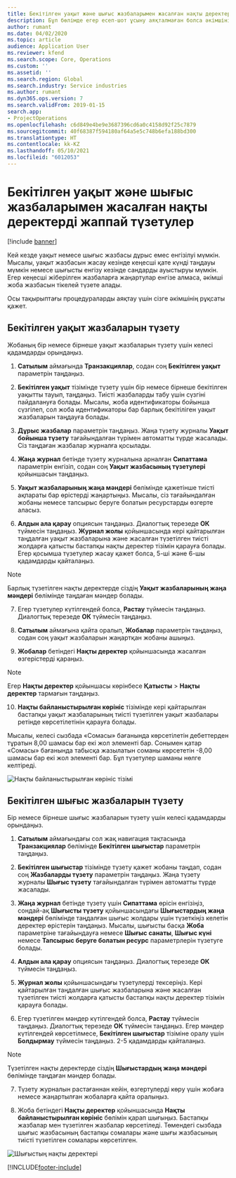 ```yaml
---
title: Бекітілген уақыт және шығыс жазбаларымен жасалған нақты деректерді жаппай түзетулер
description: Бұл бөлімде егер есеп-шот ұсыну аяқталмаған болса әкімшінің бұған дейін бекітілген уақыт немесе шығыс жазбаларына бірлі-жарым немесе жаппай түзетулер енгізуі жөнінде түсінік беріледі.
author: rumant
ms.date: 04/02/2020
ms.topic: article
audience: Application User
ms.reviewer: kfend
ms.search.scope: Core, Operations
ms.custom: ''
ms.assetid: ''
ms.search.region: Global
ms.search.industry: Service industries
ms.author: rumant
ms.dyn365.ops.version: 7
ms.search.validFrom: 2019-01-15
search.app:
- ProjectOperations
ms.openlocfilehash: c6d849e4be9e3687396cd6a0c4158d92f25c7879
ms.sourcegitcommit: 40f68387f594180af64a5e5c748b6efa188bd300
ms.translationtype: HT
ms.contentlocale: kk-KZ
ms.lasthandoff: 05/10/2021
ms.locfileid: "6012053"
---
```

# <a name="bulk-corrections-of-actuals-created-by-approved-time-and-expense-entries"></a>Бекітілген уақыт және шығыс жазбаларымен жасалған нақты деректерді жаппай түзетулер

[!include [banner](../includes/psa-now-project-operations.md)]

Кей кезде уақыт немесе шығыс жазбасы дұрыс емес енгізілуі мүмкін. Мысалы, уақыт жазбасын жасау кезінде кеңесші қате күнді таңдауы мүмкін немесе шығысты енгізу кезінде сандарды ауыстыруы мүмкін. Егер кеңесші жіберілген жазбаларға жаңартулар енгізе алмаса, әкімші жоба жазбасын тікелей түзете алады.

Осы тақырыптағы процедураларды аяқтау үшін сізге әкімшінің рұқсаты қажет.

## <a name="correct-approved-time-entries"></a>Бекітілген уақыт жазбаларын түзету     

Жобаның бір немесе бірнеше уақыт жазбаларын түзету үшін келесі қадамдарды орындаңыз.

1. **Сатылым** аймағында **Транзакциялар**, содан соң **Бекітілген уақыт** параметрін таңдаңыз. 

2. **Бекітілген уақыт** тізімінде түзету үшін бір немесе бірнеше бекітілген уақытты тауып, таңдаңыз. Тиісті жазбаларды табу үшін сүзгіні пайдалануға болады. Мысалы, жоба идентификаторы бойынша сүзгілеп, сол жоба идентификаторы бар барлық бекітіліген уақыт жазбаларын таңдауға болады.

3. **Дұрыс жазбалар** параметрін таңдаңыз. Жаңа түзету журналы **Уақыт бойынша түзету** тағайындалған түрімен автоматты түрде жасалады. Сіз таңдаған жазбалар журналға қосылады. 

4. **Жаңа журнал** бетінде түзету журналына арналған **Сипаттама** параметрін енгізіп, содан соң **Уақыт жазбасының түзетулері** қойыншасын таңдаңыз.  
5. **Уақыт жазбаларының жаңа мәндері** бөлімінде қажетінше тиісті ақпараты бар өрістерді жаңартыңыз. Мысалы, сіз тағайындалған жобаны немесе тапсырыс беруге болатын ресурстарды өзгерте аласыз.

6. **Алдын ала қарау** опциясын таңдаңыз. Диалогтық терезеде **ОК** түймесін таңдаңыз. **Журнал жолы** қойыншасында кері қайтарылған таңдалған уақыт жазбаларына және жасалған түзетілген тиісті жолдарға қатысты бастапқы нақты деректер тізімін қарауға болады. Егер қосымша түзетулер жасау қажет болса, 5-ші және 6-шы қадамдарды қайталаңыз. 

> [!NOTE]
> Барлық түзетілген нақты деректерде сіздің **Уақыт жазбаларының жаңа мәндері** бөлімінде таңдаған мәндер болады.

7. Егер түзетулер күтілгендей болса, **Растау** түймесін таңдаңыз. Диалогтық терезеде **ОК** түймесін таңдаңыз.

8. **Сатылым** аймағына қайта оралып, **Жобалар** параметрін таңдаңыз, содан соң уақыт жазбаларын жаңартқан жобаны ашыңыз. 

9. **Жобалар** бетіндегі **Нақты деректер** қойыншасында жасалған өзгерістерді қараңыз. 

> [!NOTE]
> Егер **Нақты деректер** қойыншасы көрінбесе **Қатысты** > **Нақты деректер** тармағын таңдаңыз.  

10. **Нақты байланыстырылған көрініс** тізімінде кері қайтарылған бастапқы уақыт жазбаларының тиісті түзетілген уақыт жазбалары ретінде көрсетілетінін қарауға болады. 

Мысалы, келесі сызбада «Сомасы» бағанында көрсетілетін дебеттерден тұратын 8,00 шамасы бар екі жол элементі бар. Сонымен қатар «Сомасы» бағанында табысқа жазылатын соманы көрсететін -8,00 шамасы бар екі жол элементі бар. Бұл түзетулер шаманы нөлге келтіреді.

![Нақты байланыстырылған көрініс тізімі](https://github.com/MicrosoftDocs/dynamics-365-customer-engagement-pr/blob/bulk-corrections-actuals-created-by-approved-time-expense-entries.md/time-actuals.png)
 
## <a name="correct-approved-expense-entries"></a>Бекітілген шығыс жазбаларын түзету

Бір немесе бірнеше шығыс жазбаларын түзету үшін келесі қадамдарды орындаңыз. 

1. **Сатылым** аймағындағы сол жақ навигация тақтасында **Транзакциялар** бөлімінде **Бекітілген шығыстар** параметрін таңдаңыз.

2. **Бекітілген шығыстар** тізімінде түзету қажет жобаны таңдап, содан соң **Жазбаларды түзету** параметрін таңдаңыз. Жаңа түзету журналы **Шығыс түзету** тағайындалған түрімен автоматты түрде жасалады. 

3. **Жаңа журнал** бетінде түзету үшін **Сипаттама** өрісін енгізіңіз, сондай-ақ **Шығысты түзету** қойыншасындағы **Шығыстардың жаңа мәндері** бөлімінде таңдалған шығыс жолдары үшін түзеткіңіз келетін деректер өрістерін таңдаңыз. Мысалы, шығысты басқа **Жоба** параметріне тағайындауға немесе **Шығыс санаты**, **Шығыс күні** немесе **Тапсырыс беруге болатын ресурс** параметрлерін түзетуге болады.

4. **Алдын ала қарау** опциясын таңдаңыз. Диалогтық терезеде **ОК** түймесін таңдаңыз. 

5. **Журнал жолы** қойыншасындағы түзетулерді тексеріңіз. Кері қайтарылған таңдалған шығыс жазбаларына және жасалған түзетілген тиісті жолдарға қатысты бастапқы нақты деректер тізімін қарауға болады.

6. Егер түзетілген мәндер күтілгендей болса, **Растау** түймесін таңдаңыз. Диалогтық терезеде **ОК** түймесін таңдаңыз. Егер мәндер күтілгендей көрсетілмесе, **Бекітілген шығыстар** тізіміне оралу үшін **Болдырмау** түймесін таңдаңыз. 2-5 қадамдарды қайталаңыз. 

> [!NOTE]
> Түзетілген нақты деректерде сіздің **Шығыстардың жаңа мәндері** бөлімінде таңдаған мәндер болады.

7. Түзету журналын растағаннан кейін, өзгертулерді көру үшін жобаға немесе жаңартылған жобаларға қайта оралыңыз.  

8. Жоба бетіндегі **Нақты деректер** қойыншасында **Нақты байланыстырылған көрініс** бөлімін қарап шығыңыз. Бастапқы жазбалар мен түзетілген жазбалар көрсетіледі. Төмендегі сызбада шығыс жазбасының бастапқы сомалары және шығы жазбасының тиісті түзетілген сомалары көрсетілген. 

![Шығыстың нақты деректері](https://user-images.githubusercontent.com/60806505/77122219-4cd52900-69fa-11ea-8349-ccd2ffebf640.png)


[!INCLUDE[footer-include](../includes/footer-banner.md)]